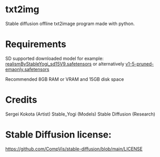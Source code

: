 # txt2img
Stable diffusion offline txt2image program made with python.

# Requirements
SD supported downloaded model for example:
[realismByStableYogi_sd15V9.safetensors](https://civitai.com/api/download/models/66991?type=Model&format=SafeTensor&size=full&fp=fp16)
or alternatively
[v1-5-pruned-emaonly.safetensors](https://huggingface.co/stable-diffusion-v1-5/stable-diffusion-v1-5/resolve/main/v1-5-pruned-emaonly.safetensors?download=true)

Recommended 8GB RAM or VRAM and 15GB disk space

# Credits
Sergei Kokota (Artist)
Stable_Yogi (Models)
Stable Diffusion (Research)

# Stable Diffusion license:
https://github.com/CompVis/stable-diffusion/blob/main/LICENSE
